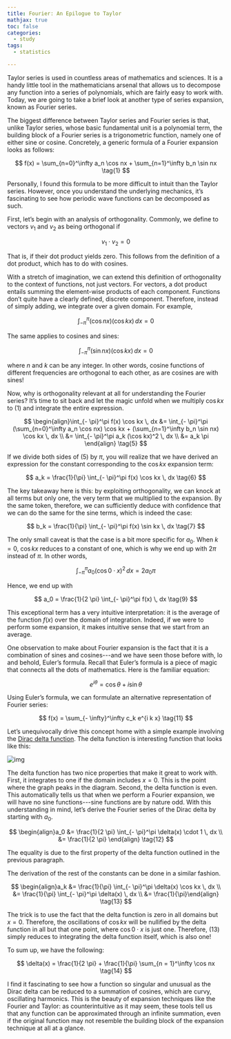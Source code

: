 ```yaml
---
title: Fourier: An Epilogue to Taylor
mathjax: true
toc: false
categories:
  - study
tags:
  - statistics

---
```


Taylor series is used in countless areas of mathematics and sciences. It is a handy little tool in the mathematicians arsenal that allows us to decompose any function into a series of polynomials, which are fairly easy to work with. Today, we are going to take a brief look at another type of series expansion, known as Fourier series.

The biggest difference between Taylor series and Fourier series is that, unlike Taylor series, whose basic fundamental unit is a polynomial term, the building block of a Fourier series is a trigonometric function, namely one of either sine or cosine. Concretely, a generic formula of a Fourier expansion looks as follows:


$$
f(x) = \sum_{n=0}^\infty a_n \cos nx + \sum_{n=1}^\infty b_n \sin nx \tag{1}
$$


Personally, I found this formula to be more difficult to intuit than the Taylor series. However, once you understand the underlying mechanics, it’s fascinating to see how periodic wave functions can be decomposed as such. 

First, let’s begin with an analysis of orthogonality. Commonly, we define to vectors $v_1$ and $v_2$ as being orthogonal if 


$$
v_1 \cdot v_2 = 0 \tag{2}
$$


That is, if their dot product yields zero. This follows from the definition of a dot product, which has to do with cosines. 

With a stretch of imagination, we can extend this definition of orthogonality to the context of functions, not just vectors. For vectors, a dot product entails summing the element-wise products of each component. Functions don’t quite have a clearly defined, discrete component. Therefore, instead of simply adding, we integrate over a given domain. For example, 


$$
\int_{- \pi}^\pi (\cos nx)(\cos kx) \, dx = 0 \tag{3}
$$


The same applies to cosines and sines:


$$
\int_{- \pi}^\pi (\sin nx)(\cos kx) \, dx = 0 \tag{4}
$$


where $n$ and $k$ can be any integer. In other words, cosine functions of different frequencies are orthogonal to each other, as are cosines are with sines!

Now, why is orthogonality relevant at all for understanding the Fourier series? It’s time to sit back and let the magic unfold when we multiply $\cos kx$ to (1) and integrate the entire expression.


$$
\begin{align}\int_{- \pi}^\pi f(x) \cos kx \, dx &= \int_{- \pi}^\pi (\sum_{n=0}^\infty a_n \cos nx) \cos kx + (\sum_{n=1}^\infty b_n \sin nx) \cos kx \, dx \\ &= \int_{- \pi}^\pi a_k (\cos kx)^2 \, dx \\ &= a_k \pi \end{align} \tag{5}
$$


If we divide both sides of (5) by $\pi$, you will realize that we have derived an expression for the constant corresponding to the $\cos kx$ expansion term:


$$
a_k = \frac{1}{\pi} \int_{- \pi}^\pi f(x) \cos kx \, dx \tag{6}
$$


The key takeaway here is this: by exploiting orthogonality, we can knock at all terms but only one, the very term that we multiplied to the expansion. By the same token, therefore, we can sufficiently deduce with confidence that we can do the same for the sine terms, which is indeed the case:


$$
b_k = \frac{1}{\pi} \int_{- \pi}^\pi f(x) \sin kx \, dx \tag{7}
$$




The only small caveat is that the case is a bit more specific for $a_0$. When $k = 0$, $\cos kx$ reduces to a constant of one, which is why we end up with $2 \pi$ instead of $\pi$. In other words, 


$$
\int_{- \pi}^\pi a_0 (\cos 0 \cdot x)^2 \, dx = 2 a_0 \pi \tag{8}
$$


Hence, we end up with


$$
a_0 = \frac{1}{2 \pi} \int_{- \pi}^\pi f(x) \, dx \tag{9}
$$


This exceptional term has a very intuitive interpretation: it is the average of the function $f(x)$ over the domain of integration. Indeed, if we were to perform some expansion, it makes intuitive sense that we start from an average.

One observation to make about Fourier expansion is the fact that it is a combination of sines and cosines---and we have seen those before with, lo and behold, Euler’s formula. Recall that Euler’s formula is a piece of magic that connects all the dots of mathematics. Here is the familiar equation:


$$
e^{i \theta} = \cos \theta + i \sin \theta \tag{10}
$$


Using Euler’s formula, we can formulate an alternative representation of Fourier series:


$$
f(x) = \sum_{- \infty}^\infty c_k e^{i k x} \tag{11}
$$


Let’s unequivocally drive this concept home with a simple example involving the [Dirac delta function](https://en.wikipedia.org/wiki/Dirac_delta_function). The delta function is interesting function that looks like this:



![img](https://en.wikipedia.org/wiki/Dirac_delta_function#/media/File:Dirac_distribution_PDF.svg)



The delta function has two nice properties that make it great to work with. First, it integrates to one if the domain includes $x = 0$. This is the point where the graph peaks in the diagram. Second, the delta function is even. This automatically tells us that when we perform a Fourier expansion, we will have no sine functions---sine functions are by nature odd. With this understanding in mind, let’s derive the Fourier series of the Dirac delta by starting with $a_0$.


$$
\begin{align}a_0 &= \frac{1}{2 \pi} \int_{- \pi}^\pi \delta(x) \cdot 1 \, dx \\ &= \frac{1}{2 \pi} \end{align} \tag{12}
$$


The equality is due to the first property of the delta function outlined in the previous paragraph.

The derivation of the rest of the constants can be done in a similar fashion.


$$
\begin{align}a_k &= \frac{1}{\pi} \int_{- \pi}^\pi \delta(x) \cos kx \, dx \\ &= \frac{1}{\pi} \int_{- \pi}^\pi \delta(x) \, dx \\ &= \frac{1}{\pi}\end{align} \tag{13}
$$


The trick is to use the fact that the delta function is zero in all domains but $x = 0$. Therefore, the oscillations of $\cos kx$ will be nullified by the delta function in all but that one point, where $\cos 0 \cdot x$ is just one. Therefore, (13) simply reduces to integrating the delta function itself, which is also one!

To sum up, we have the following:


$$
\delta(x) = \frac{1}{2 \pi} + \frac{1}{\pi} \sum_{n = 1}^\infty \cos nx \tag{14}
$$


I find it fascinating to see how a function so singular and unusual as the Dirac delta can be reduced to a summation of cosines, which are curvy, oscillating harmonics. This is the beauty of expansion techniques like the Fourier and Taylor: as counterintuitive as it may seem, these tools tell us that any function can be approximated through an infinite summation, even if the original function may not resemble the building block of the expansion technique at all at a glance. 























